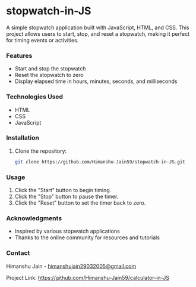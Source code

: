 # stopwatch-in-JS
A simple stopwatch application built with JavaScript, HTML, and CSS. This project allows users to start, stop, and reset a stopwatch, making it perfect for timing events or activities.

### Features
- Start and stop the stopwatch
- Reset the stopwatch to zero
- Display elapsed time in hours, minutes, seconds, and milliseconds

### Technologies Used
- HTML
- CSS
- JavaScript
  
### Installation
1. Clone the repository:

   ```bash
   git clone https://github.com/Himanshu-Jain59/stopwatch-in-JS.git

### Usage
1. Click the "Start" button to begin timing.
2. Click the "Stop" button to pause the timer.
3. Click the "Reset" button to set the timer back to zero.

### Acknowledgments
- Inspired by various stopwatch applications
- Thanks to the online community for resources and tutorials

### Contact
Himanshu Jain - himanshujain29032005@gmail.com

Project Link: https://github.com/Himanshu-Jain59/calculator-in-JS

